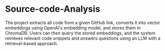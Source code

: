 # Source-code-Analysis
The project extracts all code from a given GitHub link, converts it into vector embeddings using OpenAI's embedding model, and stores them in ChromaDB. Users can then query the stored embeddings, and the system retrieves relevant code snippets and answers questions using an LLM with a retrieval-based approach.
